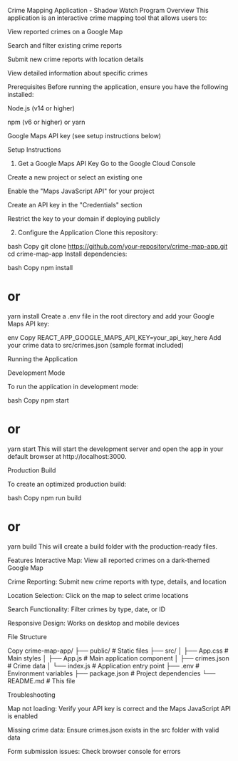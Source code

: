 Crime Mapping Application - Shadow Watch Program
Overview
This application is an interactive crime mapping tool that allows users to:

View reported crimes on a Google Map

Search and filter existing crime reports

Submit new crime reports with location details

View detailed information about specific crimes

Prerequisites
Before running the application, ensure you have the following installed:

Node.js (v14 or higher)

npm (v6 or higher) or yarn

Google Maps API key (see setup instructions below)

Setup Instructions
1. Get a Google Maps API Key
Go to the Google Cloud Console

Create a new project or select an existing one

Enable the "Maps JavaScript API" for your project

Create an API key in the "Credentials" section

Restrict the key to your domain if deploying publicly

2. Configure the Application
Clone this repository:

bash
Copy
git clone https://github.com/your-repository/crime-map-app.git
cd crime-map-app
Install dependencies:

bash
Copy
npm install
# or
yarn install
Create a .env file in the root directory and add your Google Maps API key:

env
Copy
REACT_APP_GOOGLE_MAPS_API_KEY=your_api_key_here
Add your crime data to src/crimes.json (sample format included)

Running the Application

Development Mode

To run the application in development mode:

bash
Copy
npm start
# or
yarn start
This will start the development server and open the app in your default browser at http://localhost:3000.

Production Build

To create an optimized production build:

bash
Copy
npm run build
# or
yarn build
This will create a build folder with the production-ready files.

Features
Interactive Map: View all reported crimes on a dark-themed Google Map

Crime Reporting: Submit new crime reports with type, details, and location

Location Selection: Click on the map to select crime locations

Search Functionality: Filter crimes by type, date, or ID

Responsive Design: Works on desktop and mobile devices

File Structure

Copy
crime-map-app/
├── public/               # Static files
├── src/
│   ├── App.css           # Main styles
│   ├── App.js            # Main application component
│   ├── crimes.json       # Crime data
│   └── index.js          # Application entry point
├── .env                  # Environment variables
├── package.json          # Project dependencies
└── README.md             # This file

Troubleshooting

Map not loading: Verify your API key is correct and the Maps JavaScript API is enabled

Missing crime data: Ensure crimes.json exists in the src folder with valid data

Form submission issues: Check browser console for errors

